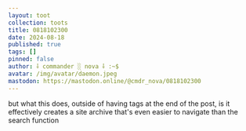 ```yaml
---
layout: toot
collection: toots
title: 0818102300
date: 2024-08-18
published: true
tags: []
pinned: false
author: ⸸ commander ░ nova ⸸ :~$
avatar: /img/avatar/daemon.jpeg
mastodon: https://mastodon.online/@cmdr_nova/0818102300
---
```


but what this does, outside of having tags at the end of the post, is it effectively creates a site archive that's even easier to navigate than the search function
